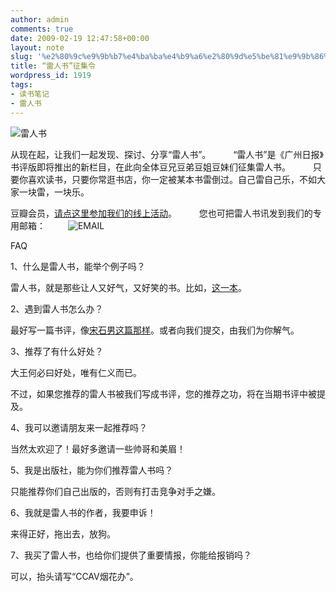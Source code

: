 ```yaml
---
author: admin
comments: true
date: 2009-02-19 12:47:58+00:00
layout: note
slug: '%e2%80%9c%e9%9b%b7%e4%ba%ba%e4%b9%a6%e2%80%9d%e5%be%81%e9%9b%86%e4%bb%a4'
title: “雷人书”征集令
wordpress_id: 1919
tags:
- 读书笔记
- 雷人书
---
```


![雷人书](http://farm4.static.flickr.com/3661/3292886816_85c37b3490.jpg?v=0)

从现在起，让我们一起发现、探讨、分享“雷人书”。
　　
“雷人书”是《广州日报》书评版即将推出的新栏目，在此向全体豆兄豆弟豆姐豆妹们征集雷人书。
　　
只要你喜欢读书，只要你常逛书店，你一定被某本书雷倒过。自己雷自己乐，不如大家一块雷，一块乐。

豆瓣会员，[请点这里参加我们的线上活动](http://www.douban.com/online/10087722/)。
　　
您也可把雷人书讯发到我们的专用邮箱：
　　
![EMAIL](http://farm4.static.flickr.com/3376/3292892626_44825dd4b3_m.jpg)

FAQ

1、什么是雷人书，能举个例子吗？

雷人书，就是那些让人又好气，又好笑的书。比如，[这一本](http://tinyurl.com/leizuowen)。

2、遇到雷人书怎么办？

最好写一篇书评，像[宋石男这篇那样](http://www.douban.com/group/topic/1195340/)。或者向我们提交，由我们为你解气。

3、推荐了有什么好处？

大王何必曰好处，唯有仁义而已。

不过，如果您推荐的雷人书被我们写成书评，您的推荐之功，将在当期书评中被提及。

4、我可以邀请朋友来一起推荐吗？

当然太欢迎了！最好多邀请一些帅哥和美眉！

5、我是出版社，能为你们推荐雷人书吗？

只能推荐你们自己出版的，否则有打击竞争对手之嫌。

6、我就是雷人书的作者，我要申诉！

来得正好，拖出去，放狗。

7、我买了雷人书，也给你们提供了重要情报，你能给报销吗？

可以，抬头请写“CCAV烟花办”。
